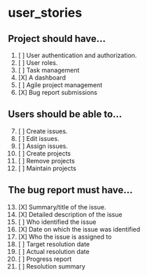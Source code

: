 # user_stories

## Project should have...
1. [ ] User authentication and authorization.
2. [ ] User roles.
3. [ ] Task management
4. [X] A dashboard
5. [ ] Agile project management
6. [X] Bug report submissions

## Users should be able to...
7. [ ] Create issues.
8. [ ] Edit issues.
9. [ ] Assign issues.
10. [ ] Create projects
11. [ ] Remove projects
12. [ ] Maintain projects

## The bug report must have...
13. [X] Summary/title of the issue.
14. [X] Detailed description of the issue
15. [ ] Who identified the issue
16. [X] Date on which the issue was identified
17. [X] Who the issue is assigned to
18. [ ] Target resolution date
19. [ ] Actual resolution date
20. [ ] Progress report
21. [ ] Resolution summary